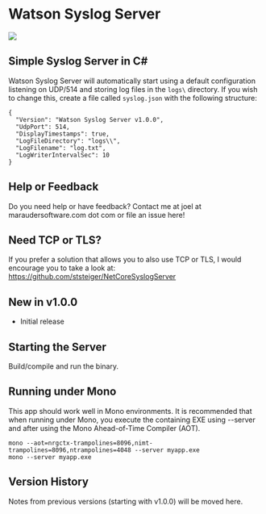 ﻿# Watson Syslog Server

[![][nuget-img]][nuget]

[nuget]:     https://www.nuget.org/packages/BigQ.dll
[nuget-img]: https://badge.fury.io/nu/Object.svg

## Simple Syslog Server in C#

Watson Syslog Server will automatically start using a default configuration listening on UDP/514 and storing log files in the ```logs\``` directory.  If you wish to change this, create a file called ```syslog.json``` with the following structure:
```
{
  "Version": "Watson Syslog Server v1.0.0",
  "UdpPort": 514,
  "DisplayTimestamps": true,
  "LogFileDirectory": "logs\\",
  "LogFilename": "log.txt",
  "LogWriterIntervalSec": 10
}
```

## Help or Feedback

Do you need help or have feedback?  Contact me at joel at maraudersoftware.com dot com or file an issue here!

## Need TCP or TLS?

If you prefer a solution that allows you to also use TCP or TLS, I would encourage you to take a look at: https://github.com/ststeiger/NetCoreSyslogServer

## New in v1.0.0

- Initial release
 
## Starting the Server

Build/compile and run the binary.

## Running under Mono

This app should work well in Mono environments.  It is recommended that when running under Mono, you execute the containing EXE using --server and after using the Mono Ahead-of-Time Compiler (AOT).
```
mono --aot=nrgctx-trampolines=8096,nimt-trampolines=8096,ntrampolines=4048 --server myapp.exe
mono --server myapp.exe
```

## Version History

Notes from previous versions (starting with v1.0.0) will be moved here.
